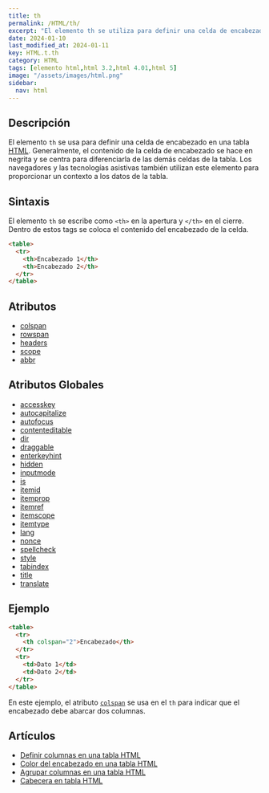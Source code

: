 ```yaml
---
title: th
permalink: /HTML/th/
excerpt: "El elemento th se utiliza para definir una celda de encabezado en una tabla HTML. Es importante destacar que el contenido de la celda se muestra en negrita y centrado para diferenciarlo de las demás celdas. Los atributos colspan, rowspan, headers, scope y abbr se pueden utilizar para personalizar el elemento th."
date: 2024-01-10
last_modified_at: 2024-01-11
key: HTML.t.th
category: HTML
tags: [elemento html,html 3.2,html 4.01,html 5]
image: "/assets/images/html.png"
sidebar:
  nav: html
---
```


## Descripción


El elemento `th` se usa para definir una celda de encabezado en una tabla [HTML](https://www.manualweb.net/html/). Generalmente, el contenido de la celda de encabezado se hace en negrita y se centra para diferenciarla de las demás celdas de la tabla. Los navegadores y las tecnologías asistivas también utilizan este elemento para proporcionar un contexto a los datos de la tabla.


## Sintaxis


El elemento `th` se escribe como `<th>` en la apertura y `</th>` en el cierre. Dentro de estos tags se coloca el contenido del encabezado de la celda.


```html
<table>
  <tr>
    <th>Encabezado 1</th>
    <th>Encabezado 2</th>
  </tr>
</table>
```


## Atributos

- [colspan](https://www.w3api.com/HTML/th/colspan/)
- [rowspan](https://www.w3api.com/HTML/th/rowspan/)
- [headers](https://www.w3api.com/HTML/th/headers/)
- [scope](https://www.w3api.com/HTML/th/scope/)
- [abbr](https://www.w3api.com/HTML/th/abbr/)

## Atributos Globales

- [accesskey](https://www.w3api.com/HTML/accesskey/)
- [autocapitalize](https://www.w3api.com/HTML/autocapitalize/)
- [autofocus](https://www.w3api.com/HTML/autofocus/)
- [contenteditable](https://www.w3api.com/HTML/contenteditable/)
- [dir](https://www.w3api.com/HTML/dir/)
- [draggable](https://www.w3api.com/HTML/draggable/)
- [enterkeyhint](https://www.w3api.com/HTML/enterkeyhint/)
- [hidden](https://www.w3api.com/HTML/hidden/)
- [inputmode](https://www.w3api.com/HTML/inputmode/)
- [is](https://www.w3api.com/HTML/is/)
- [itemid](https://www.w3api.com/HTML/itemid/)
- [itemprop](https://www.w3api.com/HTML/itemprop/)
- [itemref](https://www.w3api.com/HTML/itemref/)
- [itemscope](https://www.w3api.com/HTML/itemscope/)
- [itemtype](https://www.w3api.com/HTML/itemtype/)
- [lang](https://www.w3api.com/HTML/lang/)
- [nonce](https://www.w3api.com/HTML/nonce/)
- [spellcheck](https://www.w3api.com/HTML/spellcheck/)
- [style](https://www.w3api.com/HTML/style/)
- [tabindex](https://www.w3api.com/HTML/tabindex/)
- [title](https://www.w3api.com/HTML/title/)
- [translate](https://www.w3api.com/HTML/translate/)

## Ejemplo


```html
<table>
  <tr>
    <th colspan="2">Encabezado</th>
  </tr>
  <tr>
    <td>Dato 1</td>
    <td>Dato 2</td>
  </tr>
</table>

```


En este ejemplo, el atributo [`colspan`](https://www.w3api.com/HTML/th/colspan/) se usa en el `th` para indicar que el encabezado debe abarcar dos columnas.


## Artículos

- [Definir columnas en una tabla HTML](https://lineadecodigo.com/html/definir-columnas-en-una-tabla-html/)
- [Color del encabezado en una tabla HTML](https://lineadecodigo.com/css/color-del-encabezado-en-una-tabla-html/)
- [Agrupar columnas en una tabla HTML](https://lineadecodigo.com/html/agrupar-columnas-en-una-tabla-html/)
- [Cabecera en tabla HTML](https://lineadecodigo.com/html/cabecera-en-tabla-html/)
